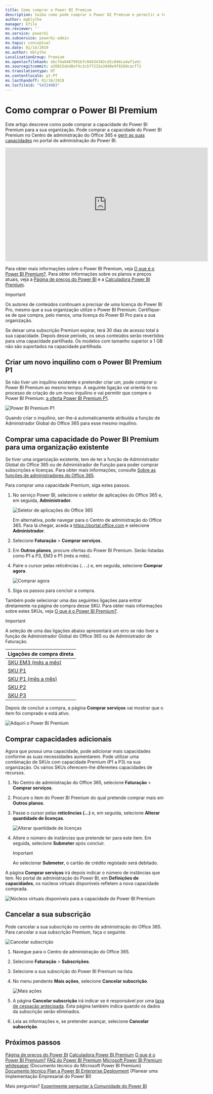 ```yaml
---
title: Como comprar o Power BI Premium
description: Saiba como pode comprar o Power BI Premium e permitir a toda a sua organização o acesso a conteúdos.
author: mgblythe
manager: kfile
ms.reviewer: ''
ms.service: powerbi
ms.subservice: powerbi-admin
ms.topic: conceptual
ms.date: 01/14/2019
ms.author: mblythe
LocalizationGroup: Premium
ms.openlocfilehash: ebcf4a6467991bfc0d434302cd2c846ca4af1a5c
ms.sourcegitcommit: a20825ebd0ef4c2cb77232e3dd0e9f8260cacf71
ms.translationtype: HT
ms.contentlocale: pt-PT
ms.lasthandoff: 01/16/2019
ms.locfileid: "54324003"
---
```

# <a name="how-to-purchase-power-bi-premium"></a>Como comprar o Power BI Premium

Este artigo descreve como pode comprar a capacidade do Power BI Premium para a sua organização. Pode comprar a capacidade do Power BI Premium no Centro de administração do Office 365 e [gerir as suas capacidades](service-admin-premium-manage.md) no portal de administração do Power BI.

<iframe width="640" height="360" src="https://www.youtube.com/embed/NkvYs5Qp4iA?rel=0&amp;showinfo=0" frameborder="0" allowfullscreen></iframe>

Para obter mais informações sobre o Power BI Premium, veja [O que é o Power BI Premium?](service-premium.md). Para obter informações sobre os planos e preços atuais, veja a [Página de preços do Power BI](https://powerbi.microsoft.com/pricing/) e a [Calculadora Power BI Premium](https://powerbi.microsoft.com/calculator/).

> [!IMPORTANT]
> Os autores de conteúdos continuam a precisar de uma licença do Power BI Pro, mesmo que a sua organização utilize o Power BI Premium. Certifique-se de que compra, pelo menos, uma licença do Power BI Pro para a sua organização.
>
>Se deixar uma subscrição Premium expirar, terá 30 dias de acesso total à sua capacidade. Depois desse período, os seus conteúdos serão revertidos para uma capacidade partilhada. Os modelos com tamanho superior a 1 GB não são suportados na capacidade partilhada.

## <a name="create-a-new-tenant-with-power-bi-premium-p1"></a>Criar um novo inquilino com o Power BI Premium P1

Se não tiver um inquilino existente e pretender criar um, pode comprar o Power BI Premium ao mesmo tempo. A seguinte ligação vai orientá-lo no processo de criação de um novo inquilino e vai permitir que compre o Power BI Premium: [a oferta Power BI Premium P1](https://signup.microsoft.com/Signup?OfferId=b3ec5615-cc11-48de-967d-8d79f7cb0af1).

![Power BI Premium P1](media/service-admin-premium-purchase/premium-purchase-with-tenant.png)

Quando criar o inquilino, ser-lhe-á automaticamente atribuída a função de Administrador Global do Office 365 para esse mesmo inquilino.

## <a name="purchase-a-power-bi-premium-capacity-for-an-existing-organization"></a>Comprar uma capacidade do Power BI Premium para uma organização existente

Se tiver uma organização existente, tem de ter a função de Administrador Global do Office 365 ou de Administrador de Função para poder comprar subscrições e licenças. Para obter mais informações, consulte [Sobre as funções de administradores do Office 365](https://support.office.com/article/About-Office-365-admin-roles-da585eea-f576-4f55-a1e0-87090b6aaa9d).

Para comprar uma capacidade Premium, siga estes passos.

1. No serviço Power BI, selecione o seletor de aplicações do Office 365 e, em seguida, **Administrador**.

    ![Seletor de aplicações do Office 365](media/service-admin-premium-purchase/o365-app-picker.png)

    Em alternativa, pode navegar para o Centro de administração do Office 365. Para lá chegar, aceda a https://portal.office.com e selecione **Administrador**.

1. Selecione **Faturação** > **Comprar serviços**.

1. Em **Outros planos**, procure ofertas do Power BI Premium. Serão listadas como P1 a P3, EM3 e P1 (mês a mês).

1. Paire o cursor pelas reticências (**. . .**) e, em seguida, selecione **Comprar agora**.

    ![Comprar agora](media/service-admin-premium-purchase/premium-purchase.png)

1. Siga os passos para concluir a compra.

Também pode selecionar uma das seguintes ligações para entrar diretamente na página de compra desse SKU. Para obter mais informações sobre estes SKUs, veja [O que é o Power BI Premium?](service-premium.md#premium-capacity-nodes).

> [!IMPORTANT]
> A seleção de uma das ligações abaixo apresentará um erro se não tiver a função de Administrador Global do Office 365 ou de Administrador de Faturação.

| Ligações de compra direta |
| --- |
| [SKU EM3 (mês a mês)](https://portal.office.com/commerce/completeorder.aspx?OfferId=4004702D-749C-4F74-BF47-3048F1833780&adminportal=1) |
| [SKU P1](https://portal.office.com/commerce/completeorder.aspx?OfferId=b3ec5615-cc11-48de-967d-8d79f7cb0af1&adminportal=1) |
| [SKU P1 (mês a mês)](https://portal.office.com/commerce/completeorder.aspx?OfferId=E4C8EDD3-74A1-4D42-A738-C647972FBE81&adminportal=1) |
| [SKU P2](https://portal.office.com/commerce/completeorder.aspx?OfferId=062F2AA7-B4BC-4B0E-980F-2072102D8605&adminportal=1) |
| [SKU P3](https://portal.office.com/commerce/completeorder.aspx?OfferId=40c7d673-375c-42a1-84ca-f993a524fed0&adminportal=1) |

Depois de concluir a compra, a página **Comprar serviços** vai mostrar que o item foi comprado e está ativo.

![Adquiri o Power BI Premium](media/service-admin-premium-purchase/premium-purchased.png)

## <a name="purchase-additional-capacities"></a>Comprar capacidades adicionais

Agora que possui uma capacidade, pode adicionar mais capacidades conforme as suas necessidades aumentarem. Pode utilizar uma combinação de SKUs com capacidade Premium (P1 a P3) na sua organização. Os vários SKUs oferecem-lhe diferentes capacidades de recursos.

1. No Centro de administração do Office 365, selecione **Faturação** > **Comprar serviços**.

1. Procure o item do Power BI Premium do qual pretende comprar mais em **Outros planos**.

1. Passe o cursor pelas **reticências (...)** e, em seguida, selecione **Alterar quantidade de licenças**.

    ![Alterar quantidade de licenças](media/service-admin-premium-purchase/premium-purchase-more.png)

1. Altere o número de instâncias que pretende ter para este item. Em seguida, selecione **Submeter** após concluir.

   > [!IMPORTANT]
   > Ao selecionar **Submeter**, o cartão de crédito registado será debitado.

A página **Comprar serviços** irá depois indicar o número de instâncias que tem. No portal de administração do Power BI, em **Definições de capacidades**, os núcleos virtuais disponíveis refletem a nova capacidade comprada.

![Núcleos virtuais disponíveis para a capacidade do Power BI Premium](media/service-admin-premium-purchase/premium-capacities.png)

## <a name="cancel-your-subscription"></a>Cancelar a sua subscrição

Pode cancelar a sua subscrição no centro de administração do Office 365. Para cancelar a sua subscrição Premium, faça o seguinte.

![Cancelar subscrição](media/service-admin-premium-purchase/premium-cancel-subscription.png)

1. Navegue para o Centro de administração do Office 365.

1. Selecione **Faturação** > **Subscrições**.

1. Selecione a sua subscrição do Power BI Premium na lista.

1. No menu pendente **Mais ações**, selecione **Cancelar subscrição**.

    ![Mais ações](media/service-admin-premium-purchase/o365-more-actions.png)

1. A página **Cancelar subscrição** irá indicar se é responsável por uma [taxa de cessação antecipada](https://support.office.com/article/early-termination-fees-6487d4de-401a-466f-8bc3-c0beb5cc40d3). Esta página também indica quando os dados da subscrição serão eliminados.

1. Leia as informações e, se pretender avançar, selecione **Cancelar subscrição**.

## <a name="next-steps"></a>Próximos passos

[Página de preços do Power BI](https://powerbi.microsoft.com/pricing/)
[Calculadora Power BI Premium](https://powerbi.microsoft.com/calculator/)
[O que é o Power BI Premium?](service-premium.md)
[FAQ do Power BI Premium](service-premium-faq.md)
[Microsoft Power BI Premium whitepaper](https://aka.ms/pbipremiumwhitepaper) (Documento técnico do Microsoft Power BI Premium) 
[Documento técnico Plan a Power BI Enterprise Deployment](https://aka.ms/pbienterprisedeploy) (Planear uma Implementação Empresarial do Power BI)

Mais perguntas? [Experimente perguntar à Comunidade do Power BI](http://community.powerbi.com/)